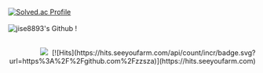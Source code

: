 [![Solved.ac Profile](http://mazassumnida.wtf/api/v2/generate_badge?boj=carzg)](https://solved.ac/carzg/)
<br> <br>
![jise8893's Github !](https://github-readme-stats.vercel.app/api?username=jise8893&show_icons=true&theme=radical)
 <div align=right>

 <br>
<a> <img src="https://img.shields.io/badge/blue?style=flat-square&logo=C++&logoColor=white"/></a>&nbsp 
  [![Hits](https://hits.seeyoufarm.com/api/count/incr/badge.svg?url=https%3A%2F%2Fgithub.com%2Fzzsza)](https://hits.seeyoufarm.com) 

  </div>
